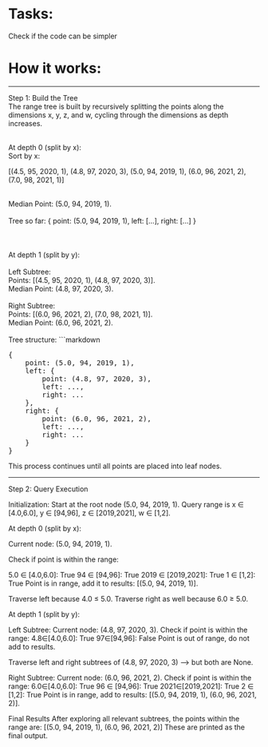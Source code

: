 # Tasks:  <br>

Check if the code can be simpler


# How it works: <br>
----------------------------------------------------------------------------------------------------------------------------
Step 1: Build the Tree  <br>
The range tree is built by recursively splitting the points along the dimensions 
x, y, z, and w, cycling through the dimensions as depth increases.
<br>
<br>

At depth 0 (split by x):
<br>
Sort by x:

[(4.5, 95, 2020, 1),
(4.8, 97, 2020, 3),
(5.0, 94, 2019, 1),
(6.0, 96, 2021, 2),
(7.0, 98, 2021, 1)]

<br>
Median Point: (5.0, 94, 2019, 1).
<br>
<br>
Tree so far:
{
    point: (5.0, 94, 2019, 1),
    left: [...],
    right: [...]
}

<br>
<br>
<br>
<br>
At depth 1 (split by y): <br>
<br>
Left Subtree: <br>
Points: [(4.5, 95, 2020, 1), (4.8, 97, 2020, 3)].   <br>
Median Point: (4.8, 97, 2020, 3).                   <br>
<br>
Right Subtree: <br>
Points: [(6.0, 96, 2021, 2), (7.0, 98, 2021, 1)].   <br>
Median Point: (6.0, 96, 2021, 2).                   <br>
  
<br>
Tree structure:
```markdown
<pre>
{
	point: (5.0, 94, 2019, 1),
	left: {
		point: (4.8, 97, 2020, 3),
		left: ...,
		right: ...
	},
	right: {
		point: (6.0, 96, 2021, 2),
		left: ...,
		right: ...
	}
}
</pre>



This process continues until all points are placed into leaf nodes.

---------------------------------------------------------------------------------------------------------------------------------------------------


Step 2: Query Execution


Initialization:
Start at the root node (5.0, 94, 2019, 1).
Query range is x ∈ [4.0,6.0], y ∈ [94,96], z ∈ [2019,2021], w ∈ [1,2].


At depth 0 (split by x):

Current node: (5.0, 94, 2019, 1).

Check if point is within the range:

5.0 ∈ [4.0,6.0]:    True
94 ∈ [94,96]:       True
2019 ∈ [2019,2021]: True
1 ∈ [1,2]:          True
Point is in range, add it to results: [(5.0, 94, 2019, 1)].

Traverse left because 4.0 ≤ 5.0.
Traverse right as well because 6.0 ≥ 5.0.



At depth 1 (split by y):

Left Subtree:
Current node: (4.8, 97, 2020, 3).
Check if point is within the range:
4.8∈[4.0,6.0]: True
97∈[94,96]:    False
Point is out of range, do not add to results.

Traverse left and right subtrees of (4.8, 97, 2020, 3) --> but both are None.


Right Subtree:
Current node: (6.0, 96, 2021, 2).
Check if point is within the range:
6.0∈[4.0,6.0]:    True
96 ∈ [94,96]:     True
2021∈[2019,2021]: True
2 ∈ [1,2]:        True
Point is in range, add to results: [(5.0, 94, 2019, 1), (6.0, 96, 2021, 2)].


Final Results
After exploring all relevant subtrees, the points within the range are:
[(5.0, 94, 2019, 1), (6.0, 96, 2021, 2)]       These are printed as the final output.
